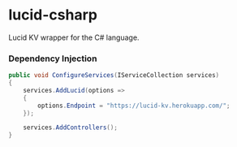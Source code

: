 # lucid-csharp

Lucid KV wrapper for the C# language.

### Dependency Injection

```csharp
public void ConfigureServices(IServiceCollection services)
{
    services.AddLucid(options =>
    {
        options.Endpoint = "https://lucid-kv.herokuapp.com/";
    });

    services.AddControllers();
}
```
